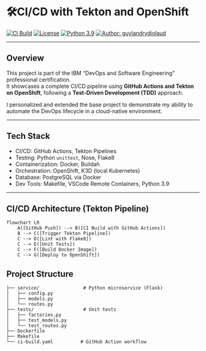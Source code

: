 # 🛠CI/CD with Tekton and OpenShift

[![CI Build](https://github.com/GLD145/devops-capstone-project/actions/workflows/ci-build.yaml/badge.svg)](https://github.com/GLD145/devops-capstone-project/actions)
[![License](https://img.shields.io/badge/License-Apache%202.0-blue.svg)](LICENSE)
[![Python 3.9](https://img.shields.io/badge/Python-3.9-green.svg)](https://www.python.org/downloads/release/python-390/)
[![Author: guylandrydjolaud](https://img.shields.io/badge/Author-guylandrydjolaud-orange)](https://github.com/guylandrydjolaud)

---

##  Overview

This project is part of the IBM “DevOps and Software Engineering” professional certification.  
It showcases a complete CI/CD pipeline using **GitHub Actions and Tekton on OpenShift**, following a **Test-Driven Development (TDD)** approach.

I personalized and extended the base project to demonstrate my ability to automate the DevOps lifecycle in a cloud-native environment.

---

##  Tech Stack

-  CI/CD: GitHub Actions, Tekton Pipelines  
-  Testing: Python `unittest`, Nose, Flake8  
-  Containerization: Docker, Buildah  
-  Orchestration: OpenShift, K3D (local Kubernetes)  
-  Database: PostgreSQL via Docker  
-  Dev Tools: Makefile, VSCode Remote Containers, Python 3.9  

---

##  CI/CD Architecture (Tekton Pipeline)

```mermaid
flowchart LR
    A([GitHub Push]) --> B([CI Build with GitHub Actions])
    B --> C([Trigger Tekton Pipeline])
    C --> D([Lint with Flake8])
    C --> E([Unit Tests])
    C --> F([Build Docker Image])
    C --> G([Deploy to OpenShift])
```

##  Project Structure

```text
├── service/                # Python microservice (Flask)
│   ├── config.py
│   ├── models.py
│   └── routes.py
├── tests/                  # Unit tests
│   ├── factories.py
│   ├── test_models.py
│   └── test_routes.py
├── Dockerfile
├── Makefile
└── ci-build.yaml          # GitHub Action workflow
```
